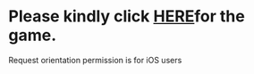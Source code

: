 # Please kindly click [HERE](path/clementkang.github.io)for the game.
Request orientation permission is for iOS users
